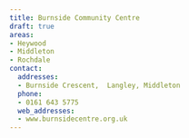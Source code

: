 ```yaml
---
title: Burnside Community Centre
draft: true
areas:
- Heywood
- Middleton
- Rochdale
contact:
  addresses:
  - Burnside Crescent,  Langley, Middleton
  phone:
  - 0161 643 5775
  web_addresses:
  - www.burnsidecentre.org.uk
---
```


